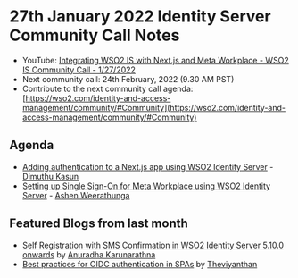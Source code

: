 # 27th January 2022 Identity Server Community Call Notes

-   YouTube: [Integrating WSO2 IS with Next.js and Meta Workplace - WSO2 IS Community Call - 1/27/2022](https://www.youtube.com/watch?v=WiKW-uvdRCw&feature=youtu.be)
-   Next community call: 24th February, 2022 (9.30 AM PST)
-   Contribute to the next community call agenda: [https://wso2.com/identity-and-access-management/community/#Community](https://wso2.com/identity-and-access-management/community/#Community)

## Agenda

-   [Adding authentication to a Next.js app using WSO2 Identity Server](https://dimuthuk.medium.com/next-js-user-authentication-with-wso2-identity-server-683111a4d503) - [Dimuthu Kasun](https://github.com/DimuthuKasunWP)
-   [Setting up Single Sign-On for Meta Workplace using WSO2 Identity Server](https://ashenweerathunga.medium.com/single-sign-on-for-workplace-from-facebook-with-wso2-identity-server-79919d281ceb) - [Ashen Weerathunga](https://github.com/ashensw)


## Featured Blogs from last month

- [Self Registration with SMS Confirmation in WSO2 Identity Server 5.10.0 onwards](https://medium.com/identity-beyond-borders/self-registration-with-sms-confirmation-in-wso2-identity-server-5-10-0-onwards-fb59e6465631) by [Anuradha Karunarathna](https://anuradha-15.medium.com/)
- [Best practices for OIDC authentication in SPAs](https://thivi.medium.com/singlepage-applications-5ec2f4762790) by [Theviyanthan](https://thivi.medium.com/)
